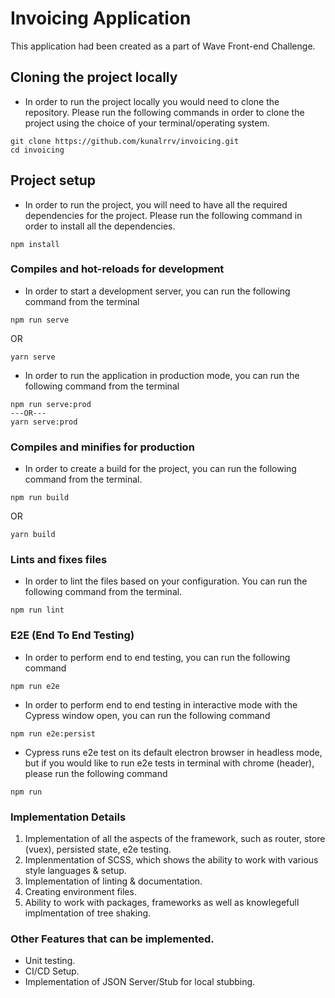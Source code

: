# Invoicing Application
This application had been created as a part of Wave Front-end Challenge.

## Cloning the project locally
- In order to run the project locally you would need to clone the repository. Please run the following commands in order to clone the project using the choice of your terminal/operating system.
```
git clone https://github.com/kunalrrv/invoicing.git
cd invoicing
```

## Project setup
- In order to run the project, you will need to have all the required dependencies for the project. Please run the following command in order to install all the dependencies.
```
npm install
```

### Compiles and hot-reloads for development
- In order to start a development server, you can run the following command from the terminal
```
npm run serve
```
OR
```
yarn serve
```

- In order to run the application in production mode, you can run the following command from the terminal
```
npm run serve:prod
---OR---
yarn serve:prod
```

### Compiles and minifies for production
- In order to create a build for the project, you can run the following command from the terminal.
```
npm run build
```
OR
```
yarn build
```

### Lints and fixes files
- In order to lint the files based on your configuration. You can run the following command from the terminal.
```
npm run lint
```


### E2E (End To End Testing)
- In order to perform end to end testing, you can run the following command
```
npm run e2e
```

- In order to perform end to end testing in interactive mode with the Cypress window open, you can run the following command
```
npm run e2e:persist
```

- Cypress runs e2e test on its default electron browser in headless mode, but if you would like to run e2e tests in terminal with chrome (header), please run the following command
```
npm run 
```

### Implementation Details
1) Implementation of all the aspects of the framework, such as router, store (vuex), persisted state, e2e testing.
2) Implenmentation of SCSS, which shows the ability to work with various style languages & setup.
3) Implementation of linting & documentation.
4) Creating environment files.
5) Ability to work with packages, frameworks as well as knowlegefull implmentation of tree shaking.

### Other Features that can be implemented. 
- Unit testing. 
- CI/CD Setup.
- Implementation of JSON Server/Stub for local stubbing.